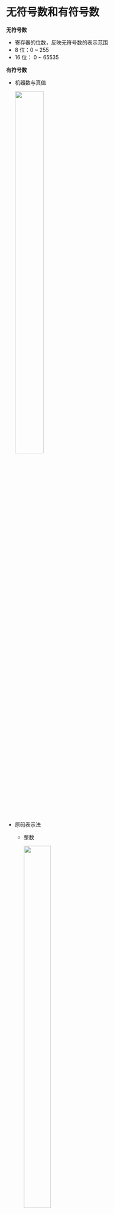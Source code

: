 # 无符号数和有符号数

**无符号数**

* 寄存器的位数，反映无符号数的表示范围
* 8  位：0 ~ 255
* 16  位： 0 ~ 65535



**有符号数**

* 机器数与真值

  <img src="https://img-blog.csdnimg.cn/20201219125849281.png?x-oss-process=image/watermark,type_ZmFuZ3poZW5naGVpdGk,shadow_10,text_aHR0cHM6Ly9ibG9nLmNzZG4ubmV0L3dlaXhpbl80MzkzNDYwNw==,size_16,color_FFFFFF,t_70" width="40%" height="50%" />

* 原码表示法

  * 整数

    <img src="https://img-blog.csdnimg.cn/20201219125913348.png" width="40%" height="50%"  />

  * 小数

    <img src="https://img-blog.csdnimg.cn/20201219125933854.png" width="40%" height="50%"  />

  * 特点： 简单、直观

  * 问题

    <img src="https://img-blog.csdnimg.cn/2020121912595374.png?x-oss-process=image/watermark,type_ZmFuZ3poZW5naGVpdGk,shadow_10,text_aHR0cHM6Ly9ibG9nLmNzZG4ubmV0L3dlaXhpbl80MzkzNDYwNw==,size_16,color_FFFFFF,t_70" width="50%" height="50%"  />

* 补码表示法

  * 思想

    * 一个负数加上  “模” 即得该负数的补数
    * 一个正数和一个负数互为补数时，它们绝对值之和即为  模数

  * 整数

    <img src="https://img-blog.csdnimg.cn/20201219130015848.png" width="50%" height="50%"  />

  * 小数

    <img src="https://img-blog.csdnimg.cn/20201219130035461.png" width="50%" height="50%"  />

  * 求补码的快捷方式

    * 当真值为  负  时， 补码可用原码除符号位外，每位取反，末位加 1 

* 反码表示法

  * 整数

    <img src="https://img-blog.csdnimg.cn/20201219130111602.png" width="50%" height="50%"  />

  * 小数

    <img src="https://img-blog.csdnimg.cn/2020121913013726.png" width="50%" height="50%"  />

* 三种机器数的小结

  * 最高位 为 符号位 ，书写上用“, ”（整数），或“. ”（小数）将数值部分和符号位隔开
  * 对于 正数 ， 原码 =  补码 =  反码
  * 对于 负数 ，  符号位为 1，其数值部分
    原码除符号位外，每位取反末位加 1  -> 补码
    原码除符号位外，每位取反 -> 反码

  <img src="https://img-blog.csdnimg.cn/20201219130158720.png?x-oss-process=image/watermark,type_ZmFuZ3poZW5naGVpdGk,shadow_10,text_aHR0cHM6Ly9ibG9nLmNzZG4ubmV0L3dlaXhpbl80MzkzNDYwNw==,size_16,color_FFFFFF,t_7" width="50%" height="50%"  />

* 移码表示法

  * 特点

    * 补码表示很难直接判断其真值大小
    * [+0] 移= [ -0] 移
    * 最小真值的移码为全 0
    * 用移码表示浮点数的阶码，能方便地判断浮点数的阶码大小

  * 定义（只有整数）

    <img src="https://img-blog.csdnimg.cn/20201219130222710.png" width="40%" height="50%"  />

  * 数轴上表示

    <img src="https://img-blog.csdnimg.cn/20201219130246378.png" width="40%" height="50%"  />

  * 对照表

    <img src="https://img-blog.csdnimg.cn/20201219130310569.png?x-oss-process=image/watermark,type_ZmFuZ3poZW5naGVpdGk,shadow_10,text_aHR0cHM6Ly9ibG9nLmNzZG4ubmV0L3dlaXhpbl80MzkzNDYwNw==,size_16,color_FFFFFF,t_70" width="50%" height="50%"  />

    

    

# 定点表示和浮点表示

**定点表示**

* 即只有符号位，然后剩下的就全相当于浮点表示的尾数
* 缺点：如果要表示一个极大的数或者极小的数，会产生太多的浪费，因为会有许多重复的 0 或者 1

* 和原码、反码、补码、移码的关系是，可以用这四种码来表示阶码或者位数



**浮点表示**

* 表示形式
  <img src="https://img-blog.csdnimg.cn/20201219130347701.png" width="50%" height="50%" />
  * $S_f$：代表浮点数的符号
  * n：其位数反映浮点数的精度
  * m：其位数反映浮点数的表示范围
  * $j_f$ 和 m：共同表示小数点的实际位置

* 表示范围

  * 上溢 阶码 >  最大阶码
  * 下溢 阶码 <  最小阶码 ，按  机器零  处理

  <img src="https://img-blog.csdnimg.cn/20201219130414759.png?x-oss-process=image/watermark,type_ZmFuZ3poZW5naGVpdGk,shadow_10,text_aHR0cHM6Ly9ibG9nLmNzZG4ubmV0L3dlaXhpbl80MzkzNDYwNw==,size_16,color_FFFFFF,t_70" width="50%" height="50%"  />



**浮点数规格化**

* 形式

  * r = 2  尾数最高位为 1
  * r = 4  尾数最高 2  位不全为 0
  * r = 8  尾数最高 3  位不全为 0
  * 基数不同，浮点数的，规格化形式不同

* 浮点数的规格化

  * r = 2  

    左规 尾数左移 1  位，阶码减 1
    右规 尾数右移 1  位，阶码加 1

  * r = 4  

    左规 尾数左移 2  位，阶码减 1
    右规 尾数右移 2  位，阶码加 1

  * r = 8  

    左规 尾数左移 3  位，阶码减 1
    右规 尾数右移 3  位，阶码加 1

* 总结

  * 基数 r  越大，可表示的浮点数的范围越大
  * 基数 r  越大，浮点数的精度降低



**规格化数的判断**

* 定义

  <img src="https://img-blog.csdnimg.cn/20201219130440735.png" width="30%" height="50%"  />

* 形式

  <img src="https://img-blog.csdnimg.cn/20201219130502616.png?x-oss-process=image/watermark,type_ZmFuZ3poZW5naGVpdGk,shadow_10,text_aHR0cHM6Ly9ibG9nLmNzZG4ubmV0L3dlaXhpbl80MzkzNDYwNw==,size_16,color_FFFFFF,t_70" width="50%" height="50%"  />

* 规则

  * 原码 不论正数、负数，第一数位为1
  * 补码 符号位和第 一数位不同

* 特例

  * 1/2

    <img src="https://img-blog.csdnimg.cn/20201219130524387.png?x-oss-process=image/watermark,type_ZmFuZ3poZW5naGVpdGk,shadow_10,text_aHR0cHM6Ly9ibG9nLmNzZG4ubmV0L3dlaXhpbl80MzkzNDYwNw==,size_16,color_FFFFFF,t_70" width="30%" height="50%"  />

  * -1

    <img src="https://img-blog.csdnimg.cn/20201219130552250.png" width="30%" height="50%"  />

* 溢出

  * 范围指的真值的范围

  * 原码和真值正相关

  * 反码和补码与真值负相关（即反码和补码越小，对应的真值越大）

  * 示例

    * 设机器数为补码，尾数为规格化形式
    * 并假设阶符取 2  位，阶码的数值部分取 7  位，数符取2  位，尾数取 n  位，则该补码  在数轴上的表示为

    <img src="https://img-blog.csdnimg.cn/202012191306232.png?x-oss-process=image/watermark,type_ZmFuZ3poZW5naGVpdGk,shadow_10,text_aHR0cHM6Ly9ibG9nLmNzZG4ubmV0L3dlaXhpbl80MzkzNDYwNw==,size_16,color_FFFFFF,t_70" width="50%" height="50%"  />



**机器零**

* 当浮点数  尾数为 0  时，不论其阶码为何值按机器零处理
* 当浮点数  阶码等于或小于它所表示的最小数  时，不论尾数为何值，按机器零处理



**IEEE 754 标准**

* 形式

  <img src="https://img-blog.csdnimg.cn/20201219130643940.png" width="50%" height="50%"  />

  * 尾数为规格化表示
  * 非  “0 ”  的有效位最高位为  “1 ”（隐含）

* 位数

  <img src="https://img-blog.csdnimg.cn/20201219130716963.png" width="50%" height="50%"  />
